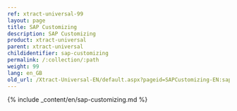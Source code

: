 ```yaml
---
ref: xtract-universal-99
layout: page
title: SAP Customizing
description: SAP Customizing
product: xtract-universal
parent: xtract-universal
childidentifier: sap-customizing
permalink: /:collection/:path
weight: 99
lang: en_GB
old_url: /Xtract-Universal-EN/default.aspx?pageid=SAPCustomizing-EN:sap-customizing-en
---
```



{% include _content/en/sap-customizing.md  %}

<!--stackedit_data:
eyJoaXN0b3J5IjpbLTE5Njk5ODkyNzFdfQ==
-->